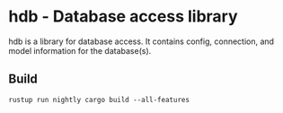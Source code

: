 hdb - Database access library
============================

hdb is a library for database access. It contains config, connection, and model
information for the database(s).

Build
-----

```
rustup run nightly cargo build --all-features
```

